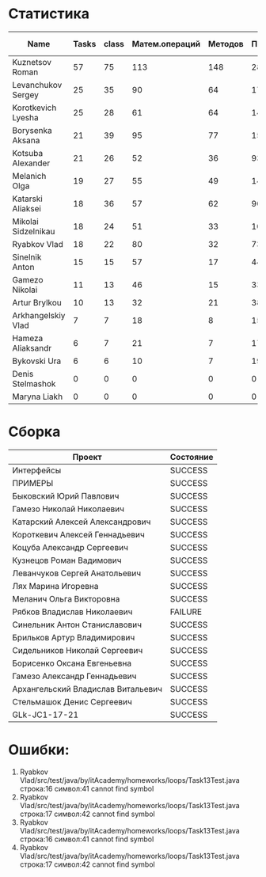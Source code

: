 # Статистика

| Name | Tasks | class | Матем.операций | Методов | Присваиваний | анон.класов | внутр.класов | констант | логирование | лямбды | переменных | перхватов исключений | приват. методов | приват. полей | сравнений | циклов |
| --- | --- | --- | --- | --- | --- | --- | --- | --- | --- | --- | --- | --- | --- | --- | --- | --- |
| Kuznetsov Roman | 57 | 75 | 113 | 148 | 280 | 2 | 0 | 3 | 0 | 1 | 208 | 3 | 6 | 18 | 22 | 45 |
| Levanchukov Sergey | 25 | 35 | 90 | 64 | 179 | 0 | 1 | 0 | 0 | 0 | 128 | 0 | 9 | 10 | 18 | 36 |
| Korotkevich Lyesha | 25 | 28 | 61 | 64 | 145 | 0 | 0 | 0 | 0 | 0 | 100 | 0 | 0 | 3 | 16 | 30 |
| Borysenka Aksana | 21 | 39 | 95 | 77 | 156 | 0 | 0 | 0 | 0 | 0 | 125 | 0 | 8 | 3 | 49 | 20 |
| Kotsuba Alexander | 21 | 26 | 52 | 36 | 93 | 0 | 0 | 0 | 0 | 0 | 81 | 0 | 3 | 2 | 26 | 19 |
| Melanich Olga | 19 | 27 | 55 | 49 | 144 | 0 | 0 | 0 | 0 | 0 | 120 | 0 | 0 | 0 | 34 | 9 |
| Katarski Aliaksei | 18 | 36 | 57 | 62 | 90 | 0 | 0 | 0 | 0 | 0 | 73 | 0 | 12 | 8 | 16 | 24 |
| Mikolai Sidzelnikau | 18 | 24 | 51 | 33 | 103 | 0 | 0 | 0 | 0 | 0 | 70 | 0 | 0 | 0 | 9 | 12 |
| Ryabkov Vlad | 18 | 22 | 80 | 32 | 73 | 0 | 0 | 0 | 0 | 0 | 66 | 0 | 1 | 0 | 53 | 9 |
| Sinelnik Anton | 15 | 15 | 57 | 17 | 44 | 0 | 0 | 0 | 0 | 0 | 40 | 0 | 2 | 0 | 35 | 3 |
| Gamezo Nikolai | 11 | 13 | 46 | 15 | 33 | 0 | 0 | 0 | 0 | 0 | 33 | 0 | 0 | 0 | 9 | 1 |
| Artur Brylkou | 10 | 13 | 32 | 21 | 38 | 0 | 0 | 0 | 0 | 0 | 32 | 0 | 2 | 0 | 32 | 2 |
| Arkhangelskiy Vlad | 7 | 7 | 18 | 8 | 15 | 0 | 0 | 0 | 0 | 0 | 15 | 0 | 0 | 0 | 1 | 0 |
| Hameza Aliaksandr | 6 | 7 | 21 | 7 | 17 | 0 | 0 | 0 | 0 | 0 | 17 | 0 | 0 | 0 | 0 | 0 |
| Bykovski Ura | 6 | 6 | 10 | 7 | 19 | 0 | 0 | 0 | 0 | 0 | 15 | 0 | 0 | 0 | 0 | 0 |
| Denis Stelmashok | 0 | 0 | 0 | 0 | 0 | 0 | 0 | 0 | 0 | 0 | 0 | 0 | 0 | 0 | 0 | 0 |
| Maryna Liakh | 0 | 0 | 0 | 0 | 0 | 0 | 0 | 0 | 0 | 0 | 0 | 0 | 0 | 0 | 0 | 0 |


# Сборка

| Проект | Состояние |
| --- | --- |
| Интерфейсы  | SUCCESS |
| ПРИМЕРЫ  | SUCCESS |
| Быковский Юрий Павлович  | SUCCESS |
| Гамезо Николай Николаевич  | SUCCESS |
| Катарский Алексей Александрович  | SUCCESS |
| Короткевич Алексей Геннадьевич  | SUCCESS |
| Коцуба Александр Сергеевич  | SUCCESS |
| Кузнецов Роман Вадимович  | SUCCESS |
| Леванчуков Сергей Анатольевич  | SUCCESS |
| Лях Марина Игоревна  | SUCCESS |
| Меланич Ольга Викторовна  | SUCCESS |
| Рябков Владислав Николаевич  | FAILURE |
| Синельник Антон Станиславович  | SUCCESS |
| Брильков Артур Владимирович  | SUCCESS |
| Сидельников Николай Сергеевич  | SUCCESS |
| Борисенко Оксана Евгеньевна  | SUCCESS |
| Гамезо Александр Геннадьевич  | SUCCESS |
| Архангельский Владислав Витальевич  | SUCCESS |
| Стельмашок Денис Сергеевич  | SUCCESS |
| GLk-JC1-17-21  | SUCCESS |


# Ошибки:

1. Ryabkov Vlad/src/test/java/by/itAcademy/homeworks/loops/Task13Test.java строка:16 символ:41 cannot find symbol
1. Ryabkov Vlad/src/test/java/by/itAcademy/homeworks/loops/Task13Test.java строка:17 символ:42 cannot find symbol
1. Ryabkov Vlad/src/test/java/by/itAcademy/homeworks/loops/Task13Test.java строка:16 символ:41 cannot find symbol
1. Ryabkov Vlad/src/test/java/by/itAcademy/homeworks/loops/Task13Test.java строка:17 символ:42 cannot find symbol
